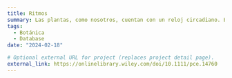 ```yaml
---
title: Ritmos
summary: Las plantas, como nosotros, cuentan con un reloj circadiano. Estudiamos cómo este mecanismo permite a las plantas adaptarse a los ciclos diurnos y estacionales. Hemos descrito como el reloj circadiano sincroniza el metabolismo de bosques enteros a escala global.
tags:
  - Botánica
  - Database
date: "2024-02-18"

# Optional external URL for project (replaces project detail page).
external_link: https://onlinelibrary.wiley.com/doi/10.1111/pce.14760
---
```

